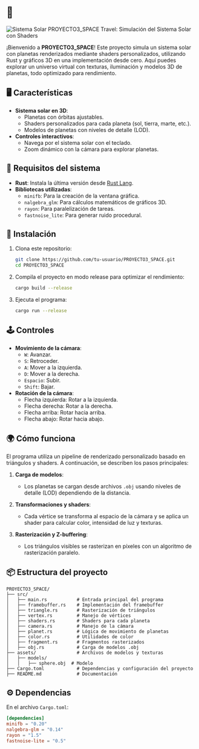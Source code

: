 
# 🌌 
![Sistema Solar](https://github.com/user-attachments/assets/730832f3-f207-4e4e-89d3-9f5830f97835)
PROYECTO3_SPACE Travel: Simulación del Sistema Solar con Shaders

¡Bienvenido a **PROYECTO3_SPACE**! Este proyecto simula un sistema solar con planetas renderizados mediante shaders personalizados, utilizando Rust y gráficos 3D en una implementación desde cero. Aquí puedes explorar un universo virtual con texturas, iluminación y modelos 3D de planetas, todo optimizado para rendimiento.

## 🖥️ Características

- **Sistema solar en 3D**:
  - Planetas con órbitas ajustables.
  - Shaders personalizados para cada planeta (sol, tierra, marte, etc.).
  - Modelos de planetas con niveles de detalle (LOD).
- **Controles interactivos**:
  - Navega por el sistema solar con el teclado.
  - Zoom dinámico con la cámara para explorar planetas.

## 📜 Requisitos del sistema

- **Rust**: Instala la última versión desde [Rust Lang](https://www.rust-lang.org/).
- **Bibliotecas utilizadas**:
  - `minifb`: Para la creación de la ventana gráfica.
  - `nalgebra_glm`: Para cálculos matemáticos de gráficos 3D.
  - `rayon`: Para paralelización de tareas.
  - `fastnoise_lite`: Para generar ruido procedural.

## 🔧 Instalación

1. Clona este repositorio:

   ```bash
   git clone https://github.com/tu-usuario/PROYECTO3_SPACE.git
   cd PROYECTO3_SPACE
   ```

2. Compila el proyecto en modo release para optimizar el rendimiento:

   ```bash
   cargo build --release
   ```

3. Ejecuta el programa:

   ```bash
   cargo run --release
   ```

## 🕹️ Controles

- **Movimiento de la cámara**:
  - `W`: Avanzar.
  - `S`: Retroceder.
  - `A`: Mover a la izquierda.
  - `D`: Mover a la derecha.
  - `Espacio`: Subir.
  - `Shift`: Bajar.
- **Rotación de la cámara**:
  - Flecha izquierda: Rotar a la izquierda.
  - Flecha derecha: Rotar a la derecha.
  - Flecha arriba: Rotar hacia arriba.
  - Flecha abajo: Rotar hacia abajo.

## 🌍 Cómo funciona

El programa utiliza un pipeline de renderizado personalizado basado en triángulos y shaders. A continuación, se describen los pasos principales:

1. **Carga de modelos**:
   - Los planetas se cargan desde archivos `.obj` usando niveles de detalle (LOD) dependiendo de la distancia.

2. **Transformaciones y shaders**:
   - Cada vértice se transforma al espacio de la cámara y se aplica un shader para calcular color, intensidad de luz y texturas.

3. **Rasterización y Z-buffering**:
   - Los triángulos visibles se rasterizan en píxeles con un algoritmo de rasterización paralelo.


## 📦 Estructura del proyecto

```
PROYECTO3_SPACE/
├── src/
│   ├── main.rs           # Entrada principal del programa
│   ├── framebuffer.rs    # Implementación del framebuffer
│   ├── triangle.rs       # Rasterización de triángulos
│   ├── vertex.rs         # Manejo de vértices
│   ├── shaders.rs        # Shaders para cada planeta
│   ├── camera.rs         # Manejo de la cámara
│   ├── planet.rs         # Lógica de movimiento de planetas
│   ├── color.rs          # Utilidades de color
│   ├── fragment.rs       # Fragmentos rasterizados
│   ├── obj.rs            # Carga de modelos .obj
├── assets/               # Archivos de modelos y texturas
│   ├── models/
│   │   ├── sphere.obj  # Modelo 
├── Cargo.toml            # Dependencias y configuración del proyecto
├── README.md             # Documentación
```

## ⚙️ Dependencias

En el archivo `Cargo.toml`:

```toml
[dependencies]
minifb = "0.20"
nalgebra-glm = "0.14"
rayon = "1.5"
fastnoise-lite = "0.5"





